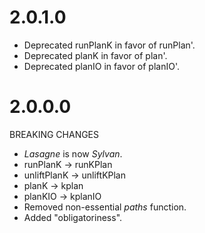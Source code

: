 2.0.1.0
=======

- Deprecated runPlanK in favor of runPlan'.
- Deprecated planK in favor of plan'.
- Deprecated planIO in favor of planIO'.

2.0.0.0
=======

BREAKING CHANGES

- *Lasagne* is now *Sylvan*.
- runPlanK -> runKPlan
- unliftPlanK -> unliftKPlan
- planK -> kplan
- planKIO -> kplanIO
- Removed non-essential *paths* function.
- Added "obligatoriness".


